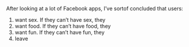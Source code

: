 After looking at a lot of Facebook apps, I’ve sortof concluded that users:

1.  want sex. If they can’t have sex, they
2.  want food. If they can’t have food, they
3.  want fun. If they can’t have fun, they
4.  leave